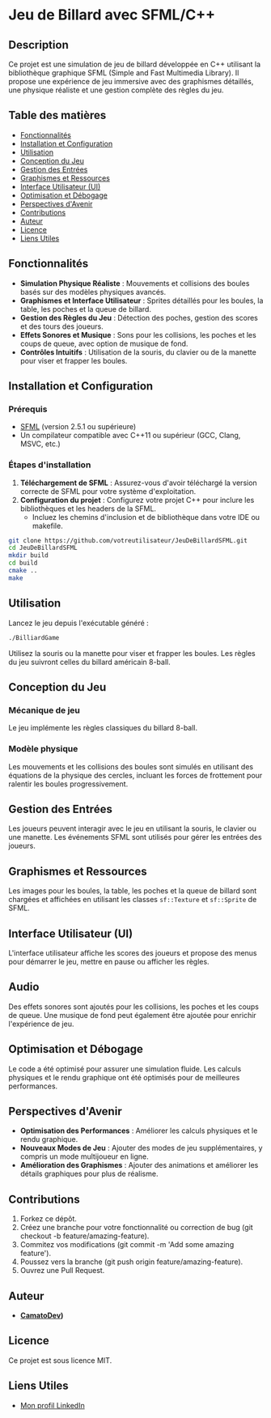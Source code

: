 # Jeu de Billard avec SFML/C++

## Description

Ce projet est une simulation de jeu de billard développée en C++ utilisant la bibliothèque graphique SFML (Simple and Fast Multimedia Library). Il propose une expérience de jeu immersive avec des graphismes détaillés, une physique réaliste et une gestion complète des règles du jeu.

## Table des matières

- [Fonctionnalités](#fonctionnalités)
- [Installation et Configuration](#Installation-et-Configuration)
- [Utilisation](#utilisation)
- [Conception du Jeu](#Conception-du-Jeu)
- [Gestion des Entrées](#Gestion-des-Entrées)
- [Graphismes et Ressources](#Graphismes-et-Ressources)
- [Interface Utilisateur (UI)](#Interface-Utilisateur (UI))
- [Optimisation et Débogage](#Optimisation-et-Débogage)
- [Perspectives d'Avenir](#Perspectives-d'Avenir)
- [Contributions](#Contributions)
- [Auteur](#Auteur)
- [Licence](#Licence)
- [Liens Utiles](#Liens-Utiles)

## Fonctionnalités

- **Simulation Physique Réaliste** : Mouvements et collisions des boules basés sur des modèles physiques avancés.
- **Graphismes et Interface Utilisateur** : Sprites détaillés pour les boules, la table, les poches et la queue de billard.
- **Gestion des Règles du Jeu** : Détection des poches, gestion des scores et des tours des joueurs.
- **Effets Sonores et Musique** : Sons pour les collisions, les poches et les coups de queue, avec option de musique de fond.
- **Contrôles Intuitifs** : Utilisation de la souris, du clavier ou de la manette pour viser et frapper les boules.

## Installation et Configuration

### Prérequis

- [SFML](https://www.sfml-dev.org/download.php) (version 2.5.1 ou supérieure)
- Un compilateur compatible avec C++11 ou supérieur (GCC, Clang, MSVC, etc.)

### Étapes d'installation

1. **Téléchargement de SFML** : Assurez-vous d'avoir téléchargé la version correcte de SFML pour votre système d'exploitation.
2. **Configuration du projet** : Configurez votre projet C++ pour inclure les bibliothèques et les headers de la SFML.
   - Incluez les chemins d'inclusion et de bibliothèque dans votre IDE ou makefile.

```bash
git clone https://github.com/votreutilisateur/JeuDeBillardSFML.git
cd JeuDeBillardSFML
mkdir build
cd build
cmake ..
make
```

## Utilisation

Lancez le jeu depuis l'exécutable généré :

```bash
./BilliardGame
```

Utilisez la souris ou la manette pour viser et frapper les boules. Les règles du jeu suivront celles du billard américain 8-ball.

## Conception du Jeu

### Mécanique de jeu

Le jeu implémente les règles classiques du billard 8-ball.

### Modèle physique

Les mouvements et les collisions des boules sont simulés en utilisant des équations de la physique des cercles, incluant les forces de frottement pour ralentir les boules progressivement.

## Gestion des Entrées

Les joueurs peuvent interagir avec le jeu en utilisant la souris, le clavier ou une manette. Les événements SFML sont utilisés pour gérer les entrées des joueurs.

## Graphismes et Ressources

Les images pour les boules, la table, les poches et la queue de billard sont chargées et affichées en utilisant les classes `sf::Texture` et `sf::Sprite` de SFML.

## Interface Utilisateur (UI)

L'interface utilisateur affiche les scores des joueurs et propose des menus pour démarrer le jeu, mettre en pause ou afficher les règles.

## Audio

Des effets sonores sont ajoutés pour les collisions, les poches et les coups de queue. Une musique de fond peut également être ajoutée pour enrichir l'expérience de jeu.

## Optimisation et Débogage

Le code a été optimisé pour assurer une simulation fluide. Les calculs physiques et le rendu graphique ont été optimisés pour de meilleures performances. 

## Perspectives d'Avenir

- **Optimisation des Performances** : Améliorer les calculs physiques et le rendu graphique.
- **Nouveaux Modes de Jeu** : Ajouter des modes de jeu supplémentaires, y compris un mode multijoueur en ligne.
- **Amélioration des Graphismes** : Ajouter des animations et améliorer les détails graphiques pour plus de réalisme.

## Contributions

1. Forkez ce dépôt.
2. Créez une branche pour votre fonctionnalité ou correction de bug (git checkout -b feature/amazing-feature).
3. Commitez vos modifications (git commit -m 'Add some amazing feature').
4. Poussez vers la branche (git push origin feature/amazing-feature).
5. Ouvrez une Pull Request.

## Auteur

- **[CamatoDev](https://github.com/CamatoDev))**

## Licence

Ce projet est sous licence MIT.

## Liens Utiles

- [Mon profil LinkedIn](https://www.linkedin.com/in/votreprofil)
